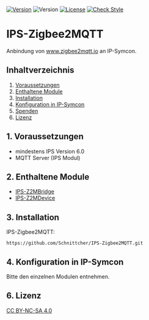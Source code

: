 [![Version](https://img.shields.io/badge/Symcon-PHPModul-red.svg)](https://www.symcon.de/service/dokumentation/entwicklerbereich/sdk-tools/sdk-php/)
![Version](https://img.shields.io/badge/Symcon%20Version-5.1%20%3E-blue.svg)
[![License](https://img.shields.io/badge/License-CC%20BY--NC--SA%204.0-green.svg)](https://creativecommons.org/licenses/by-nc-sa/4.0/)
[![Check Style](https://github.com/Schnittcher/IPS-Zigbee2MQTT/workflows/Check%20Style/badge.svg)](https://github.com/Schnittcher/IPS-Zigbee2MQTT/actions)

# IPS-Zigbee2MQTT
   Anbindung von www.zigbee2mqtt.io an IP-Symcon.
 
   ## Inhaltverzeichnis
   1. [Voraussetzungen](#1-voraussetzungen)
   2. [Enthaltene Module](#2-enthaltene-module)
   3. [Installation](#3-installation)
   4. [Konfiguration in IP-Symcon](#4-konfiguration-in-ip-symcon)
   5. [Spenden](#5-spenden)
   6. [Lizenz](#6-lizenz)
   
## 1. Voraussetzungen

* mindestens IPS Version 6.0
* MQTT Server (IPS Modul) 


## 2. Enthaltene Module

* [IPS-Z2MBridge](IPS-Z2MBridge/README.md)
* [IPS-Z2MDevice](IPS-Z2MDevice/README.md)

## 3. Installation
IPS-Zigbee2MQTT:
```
https://github.com/Schnittcher/IPS-Zigbee2MQTT.git
```

## 4. Konfiguration in IP-Symcon
Bitte den einzelnen Modulen entnehmen.

## 6. Lizenz

[CC BY-NC-SA 4.0](https://creativecommons.org/licenses/by-nc-sa/4.0/)